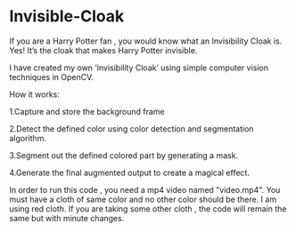 # Invisible-Cloak
If you are a Harry Potter fan , you would know what an Invisibility Cloak is. Yes! It’s the cloak that makes Harry Potter invisible.


I have created my own ‘Invisibility Cloak’ using simple computer vision techniques in OpenCV.

How it works:

1.Capture and store the background frame

2.Detect the defined color using color detection and segmentation algorithm.

3.Segment out the defined colored part by generating a mask.

4.Generate the final augmented output to create a magical effect.

In order to run this code , you need a mp4 video named "video.mp4".
You must have a cloth of same color and no other color should be there. I am using red cloth. 
If you are taking some other cloth , the code will remain the same but with minute changes.

